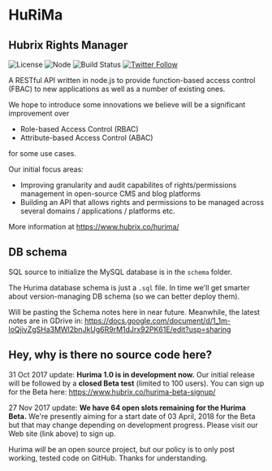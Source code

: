 # HuRiMa
## Hubrix Rights Manager
![License](https://img.shields.io/badge/license-CONFIDENTIAL-orange.svg)
![Node](https://img.shields.io/badge/node-%3E%3D%208.9.4%20%3C%209.0-yellow.svg)
![Build Status](https://circleci.com/bb/hurima/hurima-core.svg?style=shield&circle-token=3c66405ab8ddb83a3535f57d3dce7648a68bf24d)
[![Twitter Follow](https://img.shields.io/twitter/follow/hubrixco.svg?style=social&logo=twitter&label=Follow)](https://twitter.com/intent/follow?screen_name=hubrixco)

A RESTful API written in node.js to provide function-based access control (FBAC) to new applications as well as a number of existing ones.

We hope to introduce some innovations we believe will be a significant improvement over

* Role-based Access Control (RBAC)
* Attribute-based Access Control (ABAC)

for some use cases.

Our initial focus areas:
 - Improving granularity and audit capabilites of rights/permissions management in open-source CMS and blog platforms
 - Building an API that allows rights and permissions to be managed across several domains / applications / platforms etc.
 
 More information at https://www.hubrix.co/hurima/
 ## DB schema

 SQL source to initialize the MySQL database is in the `schema` folder.

The Hurima database schema is just a `.sql` file. In time we'll get smarter about version-managing DB schema (so we can better deploy them).

Will be pasting the Schema notes here in near future. Meanwhile, the latest notes are in GDrive in: https://docs.google.com/document/d/1_1m-loQjivZgSHa3MWl2bnJkUg6R9rM1dJrx92PK61E/edit?usp=sharing

 ## Hey, why is there no source code here?
 
31 Oct 2017 update: **Hurima 1.0 is in development now.** Our initial release will be followed by a **closed Beta test** (limited to 100 users). You can sign up for the Beta here: https://www.hubrix.co/hurima-beta-signup/

27 Nov 2017 update: **We have 64 open slots remaining for the Hurima Beta.** We're presently aiming for a start date of 03 April, 2018 for the Beta but that may change depending on development progress. Please visit our Web site (link above) to sign up.

 Hurima _will_ be an open source project, but our policy is to only post working, tested code on GitHub. Thanks for understanding.

